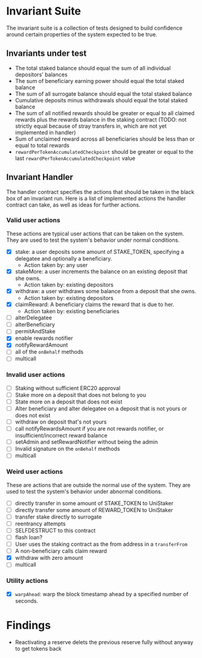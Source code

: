 # Invariant Suite

The invariant suite is a collection of tests designed to build confidence around certain properties of the system expected to be true.

## Invariants under test

- The total staked balance should equal the sum of all individual depositors' balances
- The sum of beneficiary earning power should equal the total staked balance
- The sum of all surrogate balance should equal the total staked balance
- Cumulative deposits minus withdrawals should equal the total staked balance
- The sum of all notified rewards should be greater or equal to all claimed rewards plus the rewards balance in the staking contract (TODO: not strictly equal because of stray transfers in, which are not yet implemented in handler)
- Sum of unclaimed reward across all beneficiaries should be less than or equal to total rewards
- `rewardPerTokenAccumulatedCheckpoint` should be greater or equal to the last `rewardPerTokenAccumulatedCheckpoint` value

## Invariant Handler

The handler contract specifies the actions that should be taken in the black box of an invariant run. Here is a list of implemented actions the handler contract can take, as well as ideas for further actions.

### Valid user actions

These actions are typical user actions that can be taken on the system. They are used to test the system's behavior under normal conditions.

- [x] stake: a user deposits some amount of STAKE_TOKEN, specifying a delegatee and optionally a beneficiary.
  - Action taken by: any user
- [x] stakeMore: a user increments the balance on an existing deposit that she owns.
  - Action taken by: existing depositors
- [x] withdraw: a user withdraws some balance from a deposit that she owns.
  - Action taken by: existing depositors
- [x] claimReward: A beneficiary claims the reward that is due to her.
  - Action taken by: existing beneficiaries
- [ ] alterDelegatee
- [ ] alterBeneficiary
- [ ] permitAndStake
- [x] enable rewards notifier
- [x] notifyRewardAmount
- [ ] all of the `onBehalf` methods
- [ ] multicall

### Invalid user actions

- [ ] Staking without sufficient ERC20 approval
- [ ] Stake more on a deposit that does not belong to you
- [ ] State more on a deposit that does not exist
- [ ] Alter beneficiary and alter delegatee on a deposit that is not yours or does not exist
- [ ] withdraw on deposit that's not yours
- [ ] call notifyRewardsAmount if you are not rewards notifier, or insufficient/incorrect reward balance
- [ ] setAdmin and setRewardNotifier without being the admin
- [ ] Invalid signature on the `onBehalf` methods
- [ ] multicall

### Weird user actions

These are actions that are outside the normal use of the system. They are used to test the system's behavior under abnormal conditions.

- [ ] directly transfer in some amount of STAKE_TOKEN to UniStaker
- [ ] directly transfer some amount of REWARD_TOKEN to UniStaker
- [ ] transfer stake directly to surrogate
- [ ] reentrancy attempts
- [ ] SELFDESTRUCT to this contract
- [ ] flash loan?
- [ ] User uses the staking contract as the from address in a `transferFrom`
- [ ] A non-beneficiary calls claim reward
- [x] withdraw with zero amount
- [ ] multicall

### Utility actions

- [x] `warpAhead`: warp the block timestamp ahead by a specified number of seconds.


# Findings
- Reactivating a reserve delets the previous reserve fully without anyway to get tokens back

